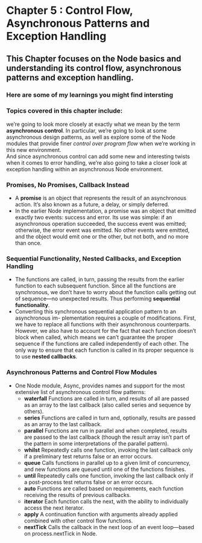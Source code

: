 # Chapter 5 : Control Flow, Asynchronous Patterns and Exception Handling

## This Chapter focuses on the Node basics and understanding its control flow, asynchronous patterns and exception handling.

### Here are some of my learnings you might find intersting

### Topics covered in this chapter include:

we’re going to look more closely at exactly what we mean by the term **asynchronous control**. In particular, we’re going to look at some asynchronous design patterns, as well as explore some of the Node modules that provide finer *control over program flow* when we’re working in this new environment.<br> 
And since asynchronous control can add some new and interesting twists when it comes to error handling, we’re also going to take a closer look at exception handling within an asynchronous Node environment.

### Promises, No Promises, Callback Instead

- A **promise** is an object that represents the result of an asynchronous action. It’s also known as a future, a delay, or simply deferred.
- In the earlier Node implementation, a promise was an object that emitted exactly two events: success and error. Its use was simple: if an asynchronous operation succeeded, the success event was emitted; otherwise, the error event was emitted. No other events were emitted, and the object would emit one or the other, but not both, and no more than once.


### Sequential Functionality, Nested Callbacks, and Exception Handling

- The functions are called, in turn, passing the results from the earlier function to each subsequent function. Since all the functions are synchronous, we don’t have to worry about the function calls getting out of sequence—no unexpected results. Thus performing **sequential functionality**.
- Converting this synchronous sequential application pattern to an asynchronous im- plementation requires a couple of modifications. First, we have to replace all functions with their asynchronous counterparts. However, we also have to account for the fact that each function doesn’t block when called, which means we can’t guarantee the proper sequence if the functions are called independently of each other. The only way to ensure that each function is called in its proper sequence is to use **nested callbacks**.


### Asynchronous Patterns and Control Flow Modules

- One Node module, Async, provides names and support for the most extensive list of asynchronous control flow patterns:
    - **waterfall**
    Functions are called in turn, and results of all are passed as an array to the last callback (also called series and sequence by others).
    - **series**
    Functions are called in turn and, optionally, results are passed as an array to the last callback.
    - **parallel**
    Functions are run in parallel and when completed, results are passed to the last callback (though the result array isn’t part of the pattern in some interpretations of the parallel pattern).
    - **whilst**
    Repeatedly calls one function, invoking the last callback only if a preliminary test returns false or an error occurs.
    - **queue**
    Calls functions in parallel up to a given limit of concurrency, and new functions are queued until one of the functions finishes.
    - **until**
    Repeatedly calls one function, invoking the last callback only if a post-process test returns false or an error occurs.
    - **auto**
    Functions are called based on requirements, each function receiving the results of previous callbacks.
    - **iterator**
    Each function calls the next, with the ability to individually access the next iterator.
    - **apply**
    A continuation function with arguments already applied combined with other control flow functions.
    - **nextTick**
    Calls the callback in the next loop of an event loop—based on process.nextTick in Node.
